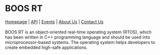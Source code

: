 # BOOS RT
[Homepage](http://baigudin.software/boos/) | [API](http://baigudin.software/en/solution/boos/api/) | [Events](http://baigudin.software/events/) | [About Us](http://baigudin.software/about/project/) | [Contact Us](http://baigudin.software/contact/)<br/><br/>
BOOS RT is an object-oriented real-time operating system (RTOS), which has been written in C++ programming language and should be used into microprocessor-based systems. The operating system helps developers to create embedded high-safe applications.